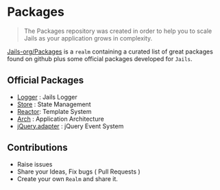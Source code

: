 # Packages  

> The Packages repository was created in order to help you to scale Jails as your application grows in complexity.

[Jails-org/Packages](https://github.com/jails-org/Packages) is a `realm` containing a curated list of great packages found on github plus some official packages developed for `Jails`.

## Official Packages

- [Logger](https://github.com/jails-org/Packages/tree/master/logger) : Jails Logger
- [Store](https://github.com/jails-org/Packages/tree/master/store)  : State Management
- [Reactor](https://github.com/jails-org/Packages/tree/master/reactor): Template System
- [Arch](https://github.com/jails-org/Packages/tree/master/arch) : Application Architecture
- [jQuery.adapter](https://github.com/jails-org/Packages/tree/master/jquery.adapter) : jQuery Event System

## Contributions
- Raise issues
- Share your Ideas, Fix bugs ( Pull Requests )
- Create your own `Realm` and share it.
